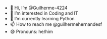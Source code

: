 - 👋 Hi, I’m @Guilherme-4224
- 👀 I’m interested in Coding and IT
- 🌱 I’m currently learning Python
- 📫 How to reach me @guilhermehernandesf
- 😄 Pronouns: he/him


<!---
Guilherme-4224/Guilherme-4224 is a ✨ special ✨ repository because its `README.md` (this file) appears on your GitHub profile.
You can click the Preview link to take a look at your changes.
--->
